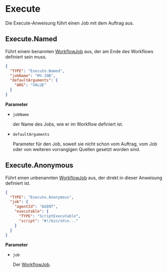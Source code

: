 # Execute

Die Execute-Anweisung führt einen Job mit dem Auftrag aus.

## Execute.Named

Führt einem benannten [WorkflowJob](../WorkflowJob.md) aus,
der am Ende des Workflows definiert sein muss.

```json
{
  "TYPE": "Execute.Named",
  "jobName": "MY-JOB",
  "defaultArguments": {
    "ARG": "VALUE"
  }
}
```

**Parameter**

* `jobName`

  der Name des Jobs, wie er im Workflow definiert ist.

* `defaultArguments`

  Parameter für den Job,
  soweit sie nicht schon vom Auftrag, vom Job oder von weiteren vorrangigen Quellen
  gesetzt worden sind.


## Execute.Anonymous

Führt einen unbenannten [WorkflowJob](../WorkflowJob.md) aus,
der direkt in dieser Anweisung definiert ist.

```json
{
  "TYPE": "Execute.Anonymous",
  "job": {
    "agentId": "AGENT",
    "executable": {
      "TYPE": "ScriptExecutable",
      "script": "#!/bin/sh\n..."
    }
  }
}
```

**Parameter**

* `job`

  Der [WorkflowJob](../WorkflowJob.md).
